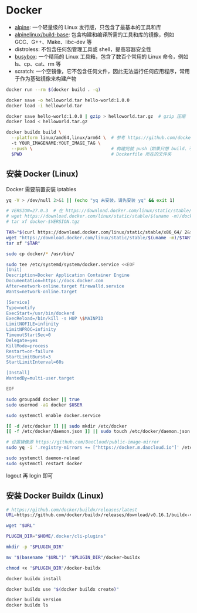 # Docker

* [alpine](https://hub.docker.com/_/alpine): 一个轻量级的 Linux 发行版，只包含了最基本的工具和库
* [alpinelinux/build-base](https://hub.docker.com/r/alpinelinux/build-base): 包含构建和编译所需的工具和库的镜像，例如 GCC、G++、Make、libc-dev 等
* distroless: 不包含任何包管理工具或 shell，提高容器安全性
* [busybox](https://hub.docker.com/_/busybox): 一个精简的 Linux 工具箱，包含了数百个常用的 Linux 命令，例如 ls、cp、cat、rm 等
* scratch: 一个空镜像，它不包含任何文件，因此无法运行任何应用程序，常用于作为基础镜像来构建产物

```bash
docker run --rm $(docker build . -q)

docker save -o helloworld.tar hello-world:1.0.0
docker load -i helloworld.tar

docker save hello-world:1.0.0 | gzip > helloworld.tar.gz  # gzip 压缩
docker load < helloworld.tar.gz

docker buildx build \
  --platform linux/amd64,linux/arm64 \  # 参考 https://github.com/docker-library/official-images#architectures-other-than-amd64
  -t YOUR_IMAGENAME:YOUT_IMAGE_TAG \
  --push \                              # 构建完就 push（如果只想 build、不想 push，就去掉 --push）
  $PWD                                  # Dockerfile 所在的文件夹
```

## 安装 Docker (Linux)

Docker 需要前置安装 iptables

```bash
yq -V > /dev/null 2>&1 || (echo "yq 未安装，请先安装 yq" && exit 1)

# VERSION=27.0.3  # 在 https://download.docker.com/linux/static/stable/x86_64/ 中，选择一个 Docker 的版本
# wget https://download.docker.com/linux/static/stable/$(uname -m)/docker-$VERSION.tgz
# tar xf docker-$VERSION.tgz

TAR="$(curl https://download.docker.com/linux/static/stable/x86_64/ 2&>1 | grep docker | grep -v rootless | tail -n 1 | awk -F'"' '{print $2}')"
wget "https://download.docker.com/linux/static/stable/$(uname -m)/$TAR"
tar xf "$TAR"

sudo cp docker/* /usr/bin/

sudo tee /etc/systemd/system/docker.service <<EOF
[Unit]
Description=Docker Application Container Engine
Documentation=https://docs.docker.com
After=network-online.target firewalld.service
Wants=network-online.target

[Service]
Type=notify
ExecStart=/usr/bin/dockerd
ExecReload=/bin/kill -s HUP \$MAINPID
LimitNOFILE=infinity
LimitNPROC=infinity
TimeoutStartSec=0
Delegate=yes
KillMode=process
Restart=on-failure
StartLimitBurst=3
StartLimitInterval=60s

[Install]
WantedBy=multi-user.target

EOF

sudo groupadd docker || true
sudo usermod -aG docker $USER

sudo systemctl enable docker.service

[[ -d /etc/docker ]] || sudo mkdir /etc/docker
[[ -f /etc/docker/daemon.json ]] || sudo touch /etc/docker/daemon.json

# 设置镜像源 https://github.com/DaoCloud/public-image-mirror
sudo yq -i '.registry-mirrors += ["https://docker.m.daocloud.io"]' /etc/docker/daemon.json

sudo systemctl daemon-reload
sudo systemctl restart docker
```

logout 再 login 即可

## 安装 Docker Buildx (Linux)

```bash
# https://github.com/docker/buildx/releases/latest
URL=https://github.com/docker/buildx/releases/download/v0.16.1/buildx-v0.16.1.linux-amd64

wget "$URL"

PLUGIN_DIR="$HOME/.docker/cli-plugins"

mkdir -p "$PLUGIN_DIR"

mv "$(basename "$URL")" "$PLUGIN_DIR"/docker-buildx

chmod +x "$PLUGIN_DIR"/docker-buildx

docker buildx install

docker buildx use "$(docker buildx create)"

docker buildx version
docker buildx ls
```
